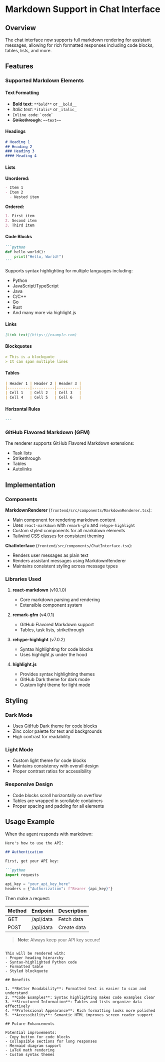 # Markdown Support in Chat Interface

## Overview
The chat interface now supports full markdown rendering for assistant messages, allowing for rich formatted responses including code blocks, tables, lists, and more.

## Features

### Supported Markdown Elements

#### Text Formatting
- **Bold text**: `**bold**` or `__bold__`
- *Italic text*: `*italic*` or `_italic_`
- `Inline code`: `` `code` ``
- ~~Strikethrough~~: `~~text~~`

#### Headings
```markdown
# Heading 1
## Heading 2
### Heading 3
#### Heading 4
```

#### Lists
**Unordered:**
```markdown
- Item 1
- Item 2
  - Nested item
```

**Ordered:**
```markdown
1. First item
2. Second item
3. Third item
```

#### Code Blocks
````markdown
```python
def hello_world():
    print("Hello, World!")
```
````

Supports syntax highlighting for multiple languages including:
- Python
- JavaScript/TypeScript
- Java
- C/C++
- Go
- Rust
- And many more via highlight.js

#### Links
```markdown
[Link text](https://example.com)
```

#### Blockquotes
```markdown
> This is a blockquote
> It can span multiple lines
```

#### Tables
```markdown
| Header 1 | Header 2 | Header 3 |
|----------|----------|----------|
| Cell 1   | Cell 2   | Cell 3   |
| Cell 4   | Cell 5   | Cell 6   |
```

#### Horizontal Rules
```markdown
---
```

### GitHub Flavored Markdown (GFM)
The renderer supports GitHub Flavored Markdown extensions:
- Task lists
- Strikethrough
- Tables
- Autolinks

## Implementation

### Components

**MarkdownRenderer** (`frontend/src/components/MarkdownRenderer.tsx`):
- Main component for rendering markdown content
- Uses `react-markdown` with `remark-gfm` and `rehype-highlight`
- Custom styled components for all markdown elements
- Tailwind CSS classes for consistent theming

**ChatInterface** (`frontend/src/components/ChatInterface.tsx`):
- Renders user messages as plain text
- Renders assistant messages using MarkdownRenderer
- Maintains consistent styling across message types

### Libraries Used

1. **react-markdown** (v10.1.0)
   - Core markdown parsing and rendering
   - Extensible component system

2. **remark-gfm** (v4.0.1)
   - GitHub Flavored Markdown support
   - Tables, task lists, strikethrough

3. **rehype-highlight** (v7.0.2)
   - Syntax highlighting for code blocks
   - Uses highlight.js under the hood

4. **highlight.js**
   - Provides syntax highlighting themes
   - GitHub Dark theme for dark mode
   - Custom light theme for light mode

## Styling

### Dark Mode
- Uses GitHub Dark theme for code blocks
- Zinc color palette for text and backgrounds
- High contrast for readability

### Light Mode
- Custom light theme for code blocks
- Maintains consistency with overall design
- Proper contrast ratios for accessibility

### Responsive Design
- Code blocks scroll horizontally on overflow
- Tables are wrapped in scrollable containers
- Proper spacing and padding for all elements

## Usage Example

When the agent responds with markdown:

```markdown
Here's how to use the API:

## Authentication

First, get your API key:

```python
import requests

api_key = "your_api_key_here"
headers = {"Authorization": f"Bearer {api_key}"}
```

Then make a request:

| Method | Endpoint | Description |
|--------|----------|-------------|
| GET    | /api/data | Fetch data |
| POST   | /api/data | Create data |

> **Note**: Always keep your API key secure!
```

This will be rendered with:
- Proper heading hierarchy
- Syntax-highlighted Python code
- Formatted table
- Styled blockquote

## Benefits

1. **Better Readability**: Formatted text is easier to scan and understand
2. **Code Examples**: Syntax highlighting makes code examples clear
3. **Structured Information**: Tables and lists organize data effectively
4. **Professional Appearance**: Rich formatting looks more polished
5. **Accessibility**: Semantic HTML improves screen reader support

## Future Enhancements

Potential improvements:
- Copy button for code blocks
- Collapsible sections for long responses
- Mermaid diagram support
- LaTeX math rendering
- Custom syntax themes
